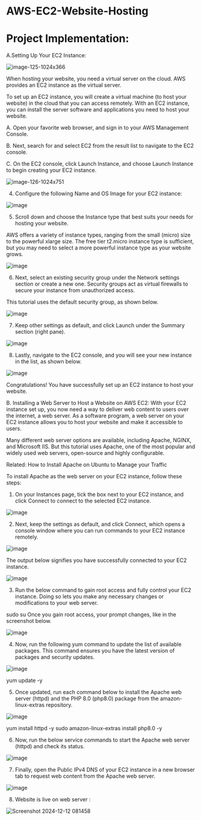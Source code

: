 # AWS-EC2-Website-Hosting




 # Project Implementation:

A.Setting Up Your EC2 Instance:

![image-125-1024x366](https://github.com/user-attachments/assets/562f0889-4847-4fc2-8e23-798242646dda)

When hosting your website, you need a virtual server on the cloud. AWS provides an EC2 instance as the virtual server.

To set up an EC2 instance, you will create a virtual machine (to host your website) in the cloud that you can access remotely. With an EC2 instance, you can install the server software and applications you need to host your website.

A. Open your favorite web browser, and sign in to your AWS Management Console.

B. Next, search for and select EC2 from the result list to navigate to the EC2 console.


C. On the EC2 console, click Launch Instance, and choose Launch Instance to begin creating your EC2 instance.


![image-126-1024x751](https://github.com/user-attachments/assets/2e87e95f-9088-4dd5-8276-4784e56b359b)


4. Configure the following Name and OS Image for your EC2 instance:

![image](https://github.com/user-attachments/assets/839d1f01-4318-4572-92c0-ce2fc7d0b0e9)
   

5. Scroll down and choose the Instance type that best suits your needs for hosting your website.

AWS offers a variety of instance types, ranging from the small (micro) size to the powerful xlarge size. The free tier t2.micro instance type is sufficient, but you may need to select a more powerful instance type as your website grows.

![image](https://github.com/user-attachments/assets/0238bf85-248a-49c3-9271-15ae70c396d3)



6. Next, select an existing security group under the Network settings section or create a new one. Security groups act as virtual firewalls to secure your instance from unauthorized access.

This tutorial uses the default security group, as shown below.

![image](https://github.com/user-attachments/assets/e12ae64b-7c41-4a7f-b65e-0a517f92b4f4)



7. Keep other settings as default, and click Launch under the Summary section (right pane).


![image](https://github.com/user-attachments/assets/dc891171-84c3-46a7-8eed-9d91c81102cf)


8. Lastly, navigate to the EC2 console, and you will see your new instance in the list, as shown below.

![image](https://github.com/user-attachments/assets/10d995c4-cbb7-45f3-99ec-19c80c66be8b)


Congratulations! You have successfully set up an EC2 instance to host your website.


B. Installing a Web Server to Host a Website on AWS EC2:
With your EC2 instance set up, you now need a way to deliver web content to users over the internet, a web server. As a software program, a web server on your EC2 instance allows you to host your website and make it accessible to users.

Many different web server options are available, including Apache, NGINX, and Microsoft IIS. But this tutorial uses Apache, one of the most popular and widely used web servers, open-source and highly configurable.

Related:
How to Install Apache on Ubuntu to Manage your Traffic

To install Apache as the web server on your EC2 instance, follow these steps:

1. On your Instances page, tick the box next to your EC2 instance, and click Connect to connect to the selected EC2 instance.

![image](https://github.com/user-attachments/assets/9d13362a-9880-4d55-9415-10bb4c87c405)



2. Next, keep the settings as default, and click Connect, which opens a console window where you can run commands to your EC2 instance remotely.


![image](https://github.com/user-attachments/assets/4665e92d-87aa-43f7-a22f-ec173013323b)




The output below signifies you have successfully connected to your EC2 instance.

![image](https://github.com/user-attachments/assets/2e197cc0-d365-4463-b4d0-143326c768fc)




3. Run the below command to gain root access and fully control your EC2 instance. Doing so lets you make any necessary changes or modifications to your web server.



sudo su
Once you gain root access, your prompt changes, like in the screenshot below.


![image](https://github.com/user-attachments/assets/9274f38d-30d5-4f0b-a979-c3d77de5ea7e)



4. Now, run the following yum command to update the list of available packages. This command ensures you have the latest version of packages and security updates.

![image](https://github.com/user-attachments/assets/435bf8f5-eb67-48f9-9f0d-8adb3a564fe7)


yum update -y

5. Once updated, run each command below to install the Apache web server (httpd) and the PHP 8.0 (php8.0) package from the amazon-linux-extras repository.


![image](https://github.com/user-attachments/assets/065c63d5-d264-40a1-8224-ab15fd2b3f44)

yum install httpd -y
sudo amazon-linux-extras install php8.0 -y

6. Now, run the below service commands to start the Apache web server (httpd) and check its status.

   
![image](https://github.com/user-attachments/assets/0b655a17-35f0-493a-ae52-5c7566397115)



7. Finally, open the Public IPv4 DNS of your EC2 instance in a new browser tab to request web content from the Apache web server.


![image](https://github.com/user-attachments/assets/518f17a0-e170-4713-832f-713bca5e78f5)


8. Website is live on web server :

   
![Screenshot 2024-12-12 081458](https://github.com/user-attachments/assets/d7bd8aba-5c30-4b6b-b91c-22c2476398e1)

   

